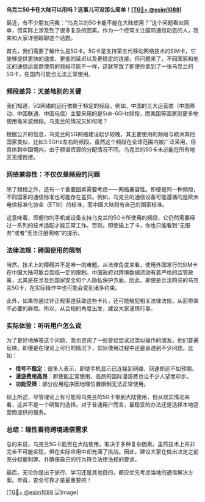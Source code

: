 **乌克兰5G卡在大陆可以用吗？这事儿可没那么简单！[[TG💪+ @esim1088](https://t.me/s/esim1088)]**

最近，有不少朋友问我：“乌克兰的5G卡能不能在大陆使用？”这个问题看似简单，但实际上涉及到了很多复杂的因素。作为一个经常关注国际通信动态的人，我来和大家详细聊聊这个话题。

首先，我们需要了解什么是5G卡。5G卡是支持第五代移动网络技术的SIM卡，它能够提供更快的速度、更低的延迟以及更稳定的连接。但问题来了，不同国家和地区的通信运营商使用的频段可能不一样，这就导致了即使你拿到了一张乌克兰的5G卡，在国内可能也无法正常使用。

### 频段差异：天差地别的关键

我们知道，5G网络的运行依赖于特定的频段。例如，中国的三大运营商（中国移动、中国联通、中国电信）主要采用的是Sub-6GHz频段，而美国等国家则更多地使用毫米波频段。乌克兰的情况又如何呢？

根据公开的信息，乌克兰的5G网络建设起步较晚，其主要使用的频段与欧洲其他国家类似，比如3.5GHz左右的频段。虽然这个频段在全球范围内被广泛采用，但具体到中国境内，由于频谱资源的分配情况不同，乌克兰的5G卡未必能在所有地区无缝衔接。

### 网络兼容性：不仅仅是频段的问题

除了频段之外，还有一个重要因素需要考虑——网络兼容性。即便是同一种频段，不同国家的通信标准也可能存在差异。例如，乌克兰的通信设备可能遵循的是欧洲电信标准化协会（ETSI）的标准，而中国大陆则有自己的国家标准。

这意味着，即便你的手机或设备支持乌克兰的5G卡所使用的频段，它仍然需要经过一系列的技术适配才能正常工作。否则，即使插上了卡，你也只能看到“无服务”或者“无法注册网络”的提示。

### 法律法规：跨国使用的限制

当然，技术上的障碍并不是唯一的难题。从法律角度来看，使用外国发行的SIM卡在中国大陆可能会面临一定的限制。中国政府对跨境数据流动有着严格的监管政策，尤其是在涉及到国家安全和个人隐私保护方面。因此，即使是合法购买的乌克兰5G卡，在实际操作中也可能会受到诸多约束。

此外，如果你通过非正规渠道获取这些卡片，还可能触犯相关法律法规，从而带来不必要的麻烦。所以，从合规的角度出发，建议大家谨慎行事。

### 实际体验：听听用户怎么说

为了更好地解答这个问题，我也咨询了一些曾经尝试过类似操作的朋友。他们普遍反映，即便是在理论上可行的情况下，实际使用过程中还是会遇到不少问题。比如：

- **信号不稳定**：很多人表示，即使手机显示已连接到网络，网速却远不如预期。
- **漫游费用高昂**：即使能正常使用，高昂的国际漫游费也让不少人望而却步。
- **功能受限**：部分应用程序因地理位置限制无法正常使用。

综上所述，尽管理论上有可能将乌克兰的5G卡带到大陆使用，但从现实情况来看，这并不是一个明智的选择。对于普通用户而言，最稳妥的办法还是选择本地运营商提供的服务。

### 总结：理性看待跨境通信需求

总的来说，乌克兰5G卡能否在大陆使用，取决于多种复杂因素。虽然技术上并非完全不可能实现，但在实际应用中却充满了挑战。因此，建议大家在做出决定之前充分权衡利弊，并确保自己的行为符合法律法规的要求。

最后，无论你是出于旅行、学习还是其他目的，都应优先考虑当地的通信解决方案。毕竟，安全可靠才是最重要的！

[[TG💪+ @esim1088](https://t.me/s/esim1088) ![Image](https://i.postimg.cc/4NQfJmqS/Snipaste-2025-05-13-00-14-12.png)]